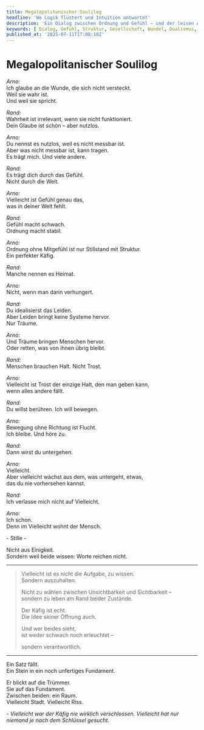 ```yaml
---
title: Megalopolitanischer Soulilog
headline: 'Wo Logik flüstert und Intuition antwortet'
description: 'Ein Dialog zwischen Ordnung und Gefühl – und der leisen Ahnung, dass wahre Veränderung dort beginnt, wo beides sich nicht mehr ausschließt.'
keywords: [ Dialog, Gefühl, Struktur, Gesellschaft, Wandel, Dualismus, Kontrolle, Trost, Zwischenmenschlichkeit, Philosophie ]
published_at: '2025-07-11T17:08:10Z'
---
```


# Megalopolitanischer Soulilog

*Arno:*  
Ich glaube an die Wunde, die sich nicht versteckt.  
Weil sie wahr ist.  
Und weil sie spricht.

*Rand:*  
Wahrheit ist irrelevant, wenn sie nicht funktioniert.  
Dein Glaube ist schön – aber nutzlos.

*Arno:*  
Du nennst es nutzlos, weil es nicht messbar ist.  
Aber was nicht messbar ist, kann tragen.  
Es trägt mich. Und viele andere.

*Rand:*  
Es trägt dich durch das Gefühl.  
Nicht durch die Welt.

*Arno:*  
Vielleicht ist Gefühl genau das,  
was in deiner Welt fehlt.

*Rand:*  
Gefühl macht schwach.  
Ordnung macht stabil.

*Arno:*  
Ordnung ohne Mitgefühl ist nur Stillstand mit Struktur.  
Ein perfekter Käfig.

*Rand:*  
Manche nennen es Heimat.

*Arno:*  
Nicht, wenn man darin verhungert.

*Rand:*  
Du idealisierst das Leiden.  
Aber Leiden bringt keine Systeme hervor.  
Nur Träume.

*Arno:*  
Und Träume bringen Menschen hervor.  
Oder retten, was von ihnen übrig bleibt.

*Rand:*  
Menschen brauchen Halt. Nicht Trost.

*Arno:*  
Vielleicht ist Trost der einzige Halt, den man geben kann,  
wenn alles andere fällt.

*Rand:*  
Du willst berühren. Ich will bewegen.

*Arno:*  
Bewegung ohne Richtung ist Flucht.  
Ich bleibe. Und höre zu.

*Rand:*  
Dann wirst du untergehen.

*Arno:*  
Vielleicht.  
Aber vielleicht wächst aus dem, was untergeht, etwas,  
das du nie vorhersehen kannst.

*Rand:*  
Ich verlasse mich nicht auf Vielleicht.

*Arno:*  
Ich schon.  
Denn im Vielleicht wohnt der Mensch.

\- Stille \-

Nicht aus Einigkeit.  
Sondern weil beide wissen: Worte reichen nicht.

---

> Vielleicht ist es nicht die Aufgabe, zu wissen.  
> Sondern auszuhalten.
>
> Nicht zu wählen zwischen Unsichtbarkeit und Sichtbarkeit –  
> sondern zu leben am Rand beider Zustände.
>
> Der Käfig ist echt.  
> Die Idee seiner Öffnung auch.
>
> Und wer beides sieht,  
> ist weder schwach noch erleuchtet –
>
> sondern verantwortlich.

---

Ein Satz fällt.  
Ein Stein in ein noch unfertiges Fundament.

Er blickt auf die Trümmer.  
Sie auf das Fundament.  
Zwischen beiden: ein Raum.  
Vielleicht Stadt. Vielleicht Riss.

\- *Vielleicht war der Käfig nie wirklich verschlossen. Vielleicht hat nur niemand je nach dem Schlüssel gesucht.*
